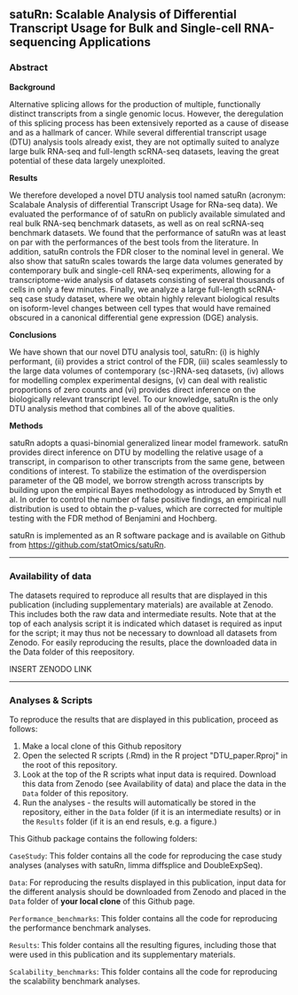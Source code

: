 ## satuRn: Scalable Analysis of Differential Transcript Usage for Bulk and Single-cell RNA-sequencing Applications

### Abstract

**Background**

Alternative splicing allows for the production of multiple, functionally distinct transcripts from a single genomic locus. However, the deregulation of this splicing process has been extensively reported as a cause of disease and as a hallmark of cancer. While several differential transcript usage (DTU) analysis tools already exist, they are not optimally suited to analyze large bulk RNA-seq and full-length scRNA-seq datasets, leaving the great potential of these data largely unexploited. 

**Results**

We therefore developed a novel DTU analysis tool named satuRn (acronym: Scalabale Analysis of differential Transcript Usage for RNa-seq data). 
We evaluated the performance of of satuRn on publicly available simulated and real bulk RNA-seq benchmark datasets, as well as on real scRNA-seq benchmark datasets. We found that the performance of satuRn was at least on par with the performances of the best tools from the literature. In addition, satuRn controls the FDR closer to the nominal level in general. 
We also show that satuRn scales towards the large data volumes generated by contemporary bulk and single-cell RNA-seq experiments, allowing for a transcriptome-wide analysis of datasets consisting of several thousands of cells in only a few minutes. Finally, we analyze a large full-length scRNA-seq case study dataset, where we obtain highly relevant biological results on isoform-level changes between cell types that would have remained obscured in a canonical differential gene expression (DGE) analysis.

**Conclusions**

We have shown that our novel DTU analysis tool, satuRn:
(i) is highly performant, 
(ii) provides a strict control of the FDR, 
(iii) scales seamlessly to the large data volumes of contemporary (sc-)RNA-seq datasets, 
(iv) allows for modelling complex experimental designs, 
(v) can deal with realistic proportions of zero counts and
(vi) provides direct inference on the biologically relevant transcript level.
To our knowledge, satuRn is the only DTU analysis method that combines all of the above qualities.

**Methods**

satuRn adopts a quasi-binomial generalized linear model framework. satuRn provides direct inference on DTU by modelling the relative usage of a transcript, in comparison to other transcripts from the same gene, between conditions of interest. To stabilize the estimation of the overdispersion parameter of the QB model, we borrow strength across transcripts by building upon the empirical Bayes methodology as introduced by Smyth et al. In order to control the number of false positive findings, an empirical null distribution is used to obtain the p-values, which are corrected for multiple testing with the FDR method of Benjamini and Hochberg. 

satuRn is implemented as an R software package and is available on Github from https://github.com/statOmics/satuRn.

***

### Availability of data

The datasets required to reproduce all results that are displayed in this publication (including supplementary materials) are available at Zenodo. This includes both the raw data and intermediate results. Note that at the top of each analysis script it is indicated which dataset is required as input for the script; it may thus not be necessary to download all datasets from Zenodo. For easily reproducing the results, place the downloaded data in the Data folder of this reepository.

INSERT ZENODO LINK

***

### Analyses & Scripts

To reproduce the results that are displayed in this publication, proceed as follows:

1. Make a local clone of this Github repository
2. Open the selected R scripts (.Rmd) in the R project "DTU_paper.Rproj" in the root of this repository.
3. Look at the top of the R scripts what input data is required. Download this data from Zenodo (see Availability of data) and place the data in the `Data`  folder of this repository.
4. Run the analyses - the results will automatically be stored in the repository, either in the `Data` folder (if it is an intermediate results) or in the `Results` folder (if it is an end resuls, e.g. a figure.)

This Github package contains the following folders:

`CaseStudy`: This folder contains all the code for reproducing the case study analyses (analyses with satuRn, limma diffsplice and DoubleExpSeq).

`Data`: For reproducing the results displayed in this publication, input data for the different analysis should be downloaded from Zenodo and placed in the `Data` folder of **your local clone** of this Github page.

`Performance_benchmarks`: This folder contains all the code for reproducing the performance benchmark analyses.

`Results`:  This folder contains all the resulting figures, including those that were used in this publication and its supplementary materials.

`Scalability_benchmarks`: This folder contains all the code for reproducing the scalability benchmark analyses.




























